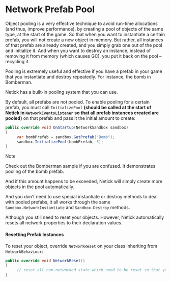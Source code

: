 # Network Prefab Pool

Object pooling is a very effective technique to avoid run-time allocations (and thus, improve performance), by creating a pool of objects of the same type, at the start of the game. So that when you want to instantiate a certain prefab, you will not create a new object in memory. But rather, all instances of that prefab are already created, and you simply grab one out of the pool and initialize it. And when you want to destroy an instance, instead of removing it from memory (which causes GC), you put it back on the pool – recycling it.

Pooling is extremely useful and effective if you have a prefab in your game that you instantiate and destroy repeatedly. For instance, the bomb in Bomberman.

Netick has a built-in pooling system that you can use.

By default, all prefabs are not pooled. To enable pooling for a certain prefab, you must call `InitializePool` **(should be called at the start of Netick in `NetworkEventsListener` so that all prefab instances created are pooled)** on that prefab and pass it the initial amount to create:


```csharp
public override void OnStartup(NetworkSandbox sandbox)
{
     var bombPrefab = sandbox.GetPrefab("Bomb");
     sandbox.InitializePool(bombPrefab, 5);
}
```

> [!NOTE]
> Check out the Bomberman sample if you are confused. It demonstrates pooling of the bomb prefab.


And if this amount happens to be exceeded, Netick will simply create more objects in the pool automatically.

And you don’t need to use special instantiate or destroy methods to deal with pooled prefabs, it all works through the same `Sandbox.NetworkInstantiate` and `Sandbox.Destroy` methods.

Although you still need to reset your objects. However, Netick automatically resets all network properties to their declaration values.

#### Resetting Prefab Instances

To reset your object, override `NetworkReset` on your class inheriting from `NetworkBehaviour`:

```csharp
public override void NetworkReset()
{
     // reset all non-networked state which need to be reset so that your object is ready to be used again
}
```
